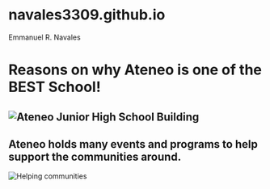 # navales3309.github.io
Emmanuel R. Navales
# Reasons on why Ateneo is one of the **BEST** School!
![Ateneo Junior High School Building](https://jhs.adnu.edu.ph/pluginfile.php/1/theme_remui/section_slider/289918762/Slider1_1000x544.jpg)
---
## Ateneo holds many events and programs to help support the communities around.
![Helping communities](https://www.google.com/url?sa=i&url=https%3A%2F%2Fwww.adnu.edu.ph%2Fdonate%2Fabout-giving%2F&psig=AOvVaw3lCvwlUEFbnozUZNSuEaeG&ust=1701835637527000&source=images&cd=vfe&opi=89978449&ved=0CBAQjRxqFwoTCMCy7oy494IDFQAAAAAdAAAAABAH.jpg)
